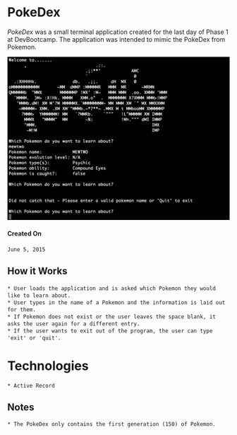 # PokeDex

_PokeDex_ was a small terminal application created for the last day of Phase 1 at DevBootcamp. The application was intended to mimic the PokeDex from Pokemon. 

![alt text](terminal_screenshot.png "Terminal Screenshot")

#### Created On
```
June 5, 2015
```

## How it Works
```
* User loads the application and is asked which Pokemon they would like to learn about. 
* User types in the name of a Pokemon and the information is laid out for them. 
* If Pokemon does not exist or the user leaves the space blank, it asks the user again for a different entry. 
* If the user wants to exit out of the program, the user can type 'exit' or 'quit'. 
```

# Technologies
```
* Active Record
```

## Notes
```
* The PokeDex only contains the first generation (150) of Pokemon. 
```
